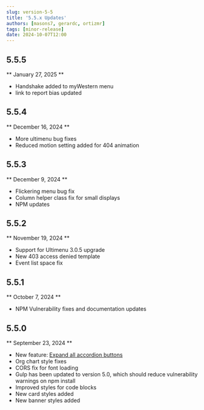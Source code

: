```yaml
---
slug: version-5-5
title: '5.5.x Updates'
authors: [masons7, gerardc, ortizmr]
tags: [minor-release]
date: 2024-10-07T12:00
---
```


## 5.5.5
** January 27, 2025 **
* Handshake added to myWestern menu
* link to report bias updated

## 5.5.4 
** December 16, 2024 **
* More ultimenu bug fixes
* Reduced motion setting added for 404 animation

## 5.5.3
** December 9, 2024 **
* Flickering menu bug fix
* Column helper class fix for small displays
* NPM updates

## 5.5.2 
** November 19, 2024 **
* Support for Ultimenu 3.0.5 upgrade
* New 403 access denied template
* Event list space fix

## 5.5.1
** October 7, 2024 **
* NPM Vulnerability fixes and documentation updates

## 5.5.0 
** September 23, 2024 **
* New feature: [Expand all accordion buttons](https://webtech.wwu.edu/news/accordion-component-new-feature)
* Org chart style fixes
* CORS fix for font loading
* Gulp has been updated to version 5.0, which should reduce vulnerability warnings on npm install
* Improved styles for code blocks
* New card styles added
* New banner styles added